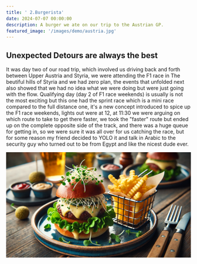 ```yaml
---
title: ' 2.Burgerista'
date: 2024-07-07 00:00:00
description: A burger we ate on our trip to the Austrian GP.
featured_image: '/images/demo/austria.jpg'
---
```


## Unexpected Detours are always the best 

 It was day two of our road trip, which involved us driving back and forth between Upper Austria and Styria, we were attending the F1 race in The beutiful hills of Styria  and we had zero plan, the events that unfolded next also showed that we had no idea what we were doing but were just going with the flow.
 Qualifying day (day 2 of F1 race weekends) is usually is not the most exciting but this one had the sprint race which is a mini race compared to the full distance one, it's a new concept introduced to spice up the F1 race weekends, lights out were at 12, at 11:30 we were arguing on which route to take to get there faster, we took the "faster" route but ended up on the complete opposite side of the track, and there was a huge queue for getting in, so we were sure it was all over for us catching the race, but for some reason my friend decided to YOLO it and talk in Arabic to the security guy who turned out to be from Egypt and like the nicest dude ever.   

![](/images/demo/Burger.jpg)

